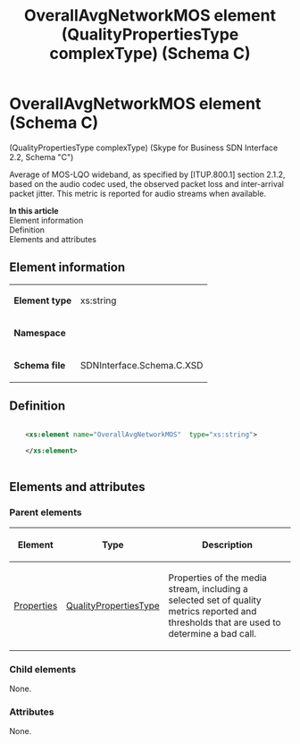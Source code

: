 ﻿---
title: OverallAvgNetworkMOS element (QualityPropertiesType complexType) (Schema C)
description: Describes the Schema C iteration of the OverallAvgNetworkMOS element and provides the element's definition, parent elements, and information.
TOCTitle: OverallAvgNetworkMOS element
ms:assetid: 4bd89431-d42b-1271-f30d-282c75c154b8
ms:mtpsurl: https://msdn.microsoft.com/library/Mt404805(v=office.16)
ms:contentKeyID: 68250717
ms.date: 08/24/2015
mtps_version: v=office.16
dev_langs:
- xml
---

# OverallAvgNetworkMOS element (Schema C)

(QualityPropertiesType complexType) (Skype for Business SDN Interface 2.2, Schema "C")

Average of MOS-LQO wideband, as specified by \[ITUP.800.1\] section 2.1.2, based on the audio codec used, the observed packet loss and inter-arrival packet jitter. This metric is reported for audio streams when available.

**In this article**  
Element information  
Definition  
Elements and attributes  

## Element information

<table>
<colgroup>
<col />
<col />
</colgroup>
<tbody>
<tr class="odd">
<td><p><strong>Element type</strong></p></td>
<td><p>xs:string</p></td>
</tr>
<tr class="even">
<td><p><strong>Namespace</strong></p></td>
<td><p></p></td>
</tr>
<tr class="odd">
<td><p><strong>Schema file</strong></p></td>
<td><p>SDNInterface.Schema.C.XSD</p></td>
</tr>
</tbody>
</table>


## Definition

```xml

    <xs:element name="OverallAvgNetworkMOS"  type="xs:string">
    
    </xs:element>
  
```

## Elements and attributes

### Parent elements

<table>
<colgroup>
<col />
<col />
<col />
</colgroup>
<thead>
<tr class="header">
<th><p>Element</p></th>
<th><p>Type</p></th>
<th><p>Description</p></th>
</tr>
</thead>
<tbody>
<tr class="odd">
<td><p><a href="properties-element-qualitytype-complextype-skype-for-business-sdn-interface-2-2-schema-c.md">Properties</a></p></td>
<td><p><a href="qualitypropertiestype-complextype-skype-for-business-sdn-interface-2-2-schema-c.md">QualityPropertiesType</a></p></td>
<td><p>Properties of the media stream, including a selected set of quality metrics reported and thresholds that are used to determine a bad call.</p></td>
</tr>
</tbody>
</table>


### Child elements

None.

### Attributes

None.

